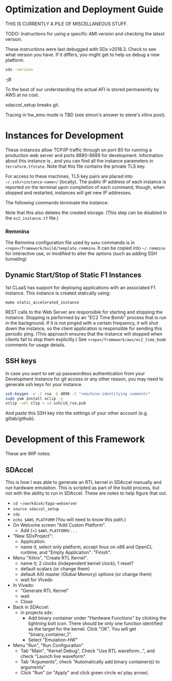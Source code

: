 <a name="Overview"></a>
# Optimization and Deployment Guide

THIS IS CURRENTLY A PILE OF MISCELLANEOUS STUFF.

<!-- Extract info from the Makefile -->

TODO: Instructions for using a specific AMI version and checking the latest version.

These instructions were last debugged with SDx v2018.3. Check to see what version you have. If it differs, you might get to help us debug a new platform.

```sh
sdx -version
```

 -j8
 
To the best of our understanding the actual AFI is stored permanently by AWS at no cost.
 
sdaccel_setup breaks git.


Tracing in hw_emu mode is TBD (see simon's answer to steve's xilinx post).


<!--
Update:

The tarball is taking up space on the S3 disk. It seems it is only needed during AFI creation. So after AFI creation completes, you probably want to delete the tarball. These commands will delete all tarballs and logs (including any previous builds).

```sh
aws s3 ls -recursive s3://<bucket-name>[/<user-id>]/mandelbrot/dcp  # Check first.
aws s3 ls -recursive s3://<bucket-name>[/<user-id>]/mandelbrot/log
aws s3 rm -recursive s3://<bucket-name>[/<user-id>]/mandelbrot/dcp  # Then delete.
aws s3 rm -recursive s3://<bucket-name>[/<user-id>]/mandelbrot/log
```

(TODO: This should be automated. These commands will delete the directories, which may need to exist?)
-->


# Instances for Development

These instances allow TCP/IP traffic through on port 80 for running a production web server and ports 8880-8889 for development. Information about this instance is , and you can find all the instance parameters in `terraform.tfstate`. Note that this file contains the private TLS key.

For access to these machines, TLS key pairs are placed into `~/.ssh/<instance-name>/` (locally). The public IP address of each instance is reported on the terminal upon completion of each command, though, when stopped and restarted, instances will get new IP addresses.


The following commands terminate the instance:

Note that this also deletes the created storage. (This step can be disabled in the `ec2_instance.tf` file.)

### Remmina

The Remmina configuration file used by `make` commands is in `<repo>/framework/build/template.remmina`. It can be copied into `~/.remmina` for interactive use, or modified to alter the options (such as adding SSH tunneling)


## Dynamic Start/Stop of Static F1 Instances

1st CLaaS has support for deploying applications with an associated F1 instance. This instance is created statically using:

```
make static_accelerated_instance
```

REST calls to the Web Server are responsible for starting and stopping the instance. Stopping is performed by an "EC2 Time Bomb" process that is run in the background. If it is not pinged with a certain frequency, it will shut down the instance, so the client application is responsible for sending this periodic ping. (This approach ensures that the instance will stopped when clients fail to stop them explicitly.) See `<repo>/framework/aws/ec2_time_bomb` comments for usage details.


<!--
### Useful AWS commands for monitoring your usage

...
-->


## SSH keys

In case you want to set up passwordless authentication from your Development Instance for git access or any other reason, you may need to generate ssh keys for your instance.

```sh
ssh-keygen -o -t rsa -b 4096 -C "<machine-identifying comment>"
sudo yum install xclip -y
xclip -sel clip < ~/.ssh/id_rsa.pub
```

And paste this SSH key into the settings of your other account (e.g. gitlab/github).



# Development of this Framework

These are WIP notes:


## SDAccel

This is how I was able to generate an RTL kernel in SDAccel manually and run hardware emulation. This is scripted as part of the build process, but not with the ability to run in SDAccel. These are notes to help figure that out.

 - `cd ~/workdisk/fpga-webserver`
 - `source sdaccel_setup`
 - `sdx`
 - `echo $AWS_PLATFORM` (You will need to know this path.)
 - On Welcome screen "Add Custon Platform".
   - Add (+) `$AWS_PLATFORM/..` .
 - "New SDxProject":
   - Application.
   - name it, select only platform, accept linux on x86 and OpenCL runtime, and "Empty Application". "Finish".
 - Menu "Xilinx", "Create RTL Kernel".
   - name it; 2 clocks (independent kernel clock); 1 reset?
   - default scalars (or change them)
   - default AXI master (Global Memory) options (or change them)
   - wait for Vivado
 - In Vivado:
   - "Generate RTL Kernel"
   - wait
   - Close
 - Back in SDAccel:
   - in projects.sdx:
     - Add binary container under "Hardware Functions" by clicking the lightning bolt icon. There should be only one function identified as the target for the kernel. Click "OK". You will get "binary_container_1".
     - Select "Emulation-HW"
  - Menu "Run", "Run Configuration"
    - Tab "Main", "Kernel Debug", Check "Use RTL waveform...", and check "Launch live waveform".
    - Tab "Arguments", check "Automatically add binary container(s) to arguments"
    - Click "Run" (or "Apply" and click green circle w/ play arrow).

